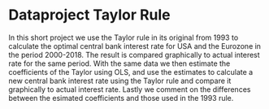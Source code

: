 # Dataproject Taylor Rule

In this short project we use the Taylor rule in its original from 1993 to calculate the optimal central bank interest rate for USA and the Eurozone in the period 2000-2018. The result is compared graphically to actual interest rate for the same period. With the same data we then estimate the coefficients of the Taylor using OLS, and use the estimates to calculate a new central bank interest rate using the Taylor rule and compare it graphically to actual interest rate. Lastly we comment on the differences between the esimated coefficients and those used in the 1993 rule.
